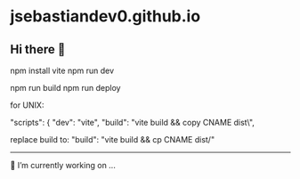 # jsebastiandev0.github.io

## Hi there 👋

npm install vite
npm run dev

npm run build
npm run deploy

for UNIX:

  "scripts": {
    "dev": "vite",
    "build": "vite build && copy CNAME dist\\",

replace build to:
    "build": "vite build && cp CNAME dist/"

____________________________________________________________

🔭 I’m currently working on ...
